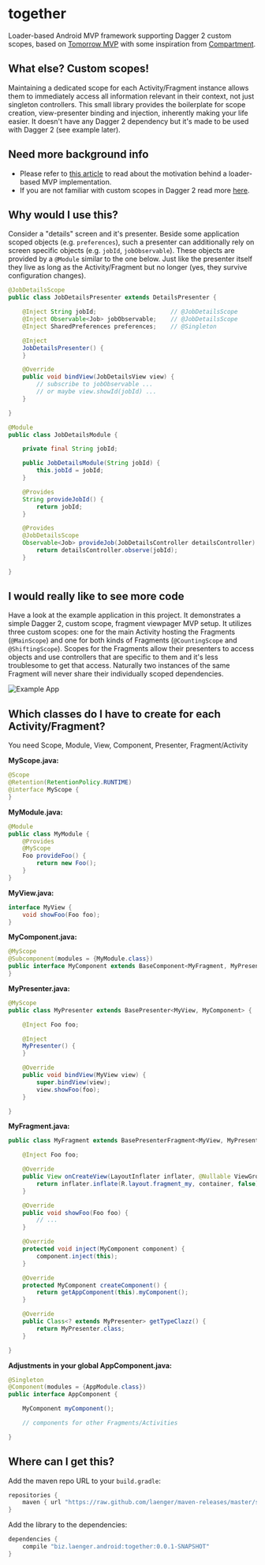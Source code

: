 # together

Loader-based Android MVP framework supporting Dagger 2 custom scopes, based on [Tomorrow MVP][tmvp] with some inspiration from [Compartment][cmprtmnt].

## What else? Custom scopes!
Maintaining a dedicated scope for each Activity/Fragment instance allows them to immediately access all information relevant in their context, not just singleton controllers.
This small library provides the boilerplate for scope creation, view-presenter binding and injection, inherently making your life easier.
It doesn't have any Dagger 2 dependency but it's made to be used with Dagger 2 (see example later).

## Need more background info

* Please refer to [this article][ldrmvp] to read about the motivation behind a loader-based MVP implementation.
* If you are not familiar with custom scopes in Dagger 2 read more [here][dggrscps].

## Why would I use this?

Consider a "details" screen and it's presenter.
Beside some application scoped objects (e.g. `preferences`), such a presenter can additionally rely on screen specific objects (e.g. `jobId`, `jobObservable`).
These objects are provided by a `@Module` similar to the one below.
Just like the presenter itself they live as long as the Activity/Fragment but no longer (yes, they survive configuration changes).

```java
@JobDetailsScope
public class JobDetailsPresenter extends DetailsPresenter {

    @Inject String jobId;                     // @JobDetailsScope
    @Inject Observable<Job> jobObservable;    // @JobDetailsScope
    @Inject SharedPreferences preferences;    // @Singleton

    @Inject
    JobDetailsPresenter() {
    }

    @Override
    public void bindView(JobDetailsView view) {
        // subscribe to jobObservable ...
        // or maybe view.showId(jobId) ...
    }

}
```

```java
@Module
public class JobDetailsModule {

    private final String jobId;

    public JobDetailsModule(String jobId) {
        this.jobId = jobId;
    }

    @Provides
    String provideJobId() {
        return jobId;
    }

    @Provides
    @JobDetailsScope
    Observable<Job> provideJob(JobDetailsController detailsController) {
        return detailsController.observe(jobId);
    }

}
```


## I would really like to see more code
Have a look at the example application in this project. It demonstrates a simple Dagger 2, custom scope, fragment viewpager MVP setup.
It utilizes three custom scopes: one for the main Activity hosting the Fragments (`@MainScope`) and one for both kinds of Fragments (`@CountingScope` and `@ShiftingScope`).
Scopes for the Fragments allow their presenters to access objects and use controllers that are specific to them and it's less troublesome to get that access.
Naturally two instances of the same Fragment will never share their individually scoped dependencies.

![Example App](assets/viewpager.gif)

## Which classes do I have to create for each Activity/Fragment?

You need Scope, Module, View, Component, Presenter, Fragment/Activity

**MyScope.java:**
```java
@Scope
@Retention(RetentionPolicy.RUNTIME)
@interface MyScope {
}
```

**MyModule.java:**
```java
@Module
public class MyModule {
    @Provides
    @MyScope
    Foo provideFoo() {
        return new Foo();
    }
}
```

**MyView.java:**
```java
interface MyView {
    void showFoo(Foo foo);
}
```

**MyComponent.java:**
```java
@MyScope
@Subcomponent(modules = {MyModule.class})
public interface MyComponent extends BaseComponent<MyFragment, MyPresenter> {
}
```

**MyPresenter.java:**
```java
@MyScope
public class MyPresenter extends BasePresenter<MyView, MyComponent> {

    @Inject Foo foo;

    @Inject
    MyPresenter() {
    }

    @Override
    public void bindView(MyView view) {
        super.bindView(view);
        view.showFoo(foo);
    }

}
```

**MyFragment.java:**
```java
public class MyFragment extends BasePresenterFragment<MyView, MyPresenter, MyComponent> implements MyView {

    @Inject Foo foo;

    @Override
    public View onCreateView(LayoutInflater inflater, @Nullable ViewGroup container, @Nullable Bundle savedInstanceState) {
        return inflater.inflate(R.layout.fragment_my, container, false);
    }

    @Override
    public void showFoo(Foo foo) {
        // ...
    }

    @Override
    protected void inject(MyComponent component) {
        component.inject(this);
    }

    @Override
    protected MyComponent createComponent() {
        return getAppComponent(this).myComponent();
    }

    @Override
    public Class<? extends MyPresenter> getTypeClazz() {
        return MyPresenter.class;
    }

}
```

**Adjustments in your global AppComponent.java:**
```java
@Singleton
@Component(modules = {AppModule.class})
public interface AppComponent {

    MyComponent myComponent();

    // components for other Fragments/Activities

}
```


## Where can I get this?

Add the maven repo URL to your `build.gradle`:

```groovy
repositories {
    maven { url "https://raw.github.com/laenger/maven-releases/master/snapshots" }
}
```

Add the library to the dependencies:

```groovy
dependencies {
    compile "biz.laenger.android:together:0.0.1-SNAPSHOT"
}
```

[tmvp]: <https://github.com/michal-luszczuk/tomorrow-mvp>
[cmprtmnt]: <https://github.com/grandstaish/compartment>
[ldrmvp]: <http://blog.propaneapps.com/android/mvp-for-android>
[dggrscps]: <http://frogermcs.github.io/dependency-injection-with-dagger-2-custom-scopes>
